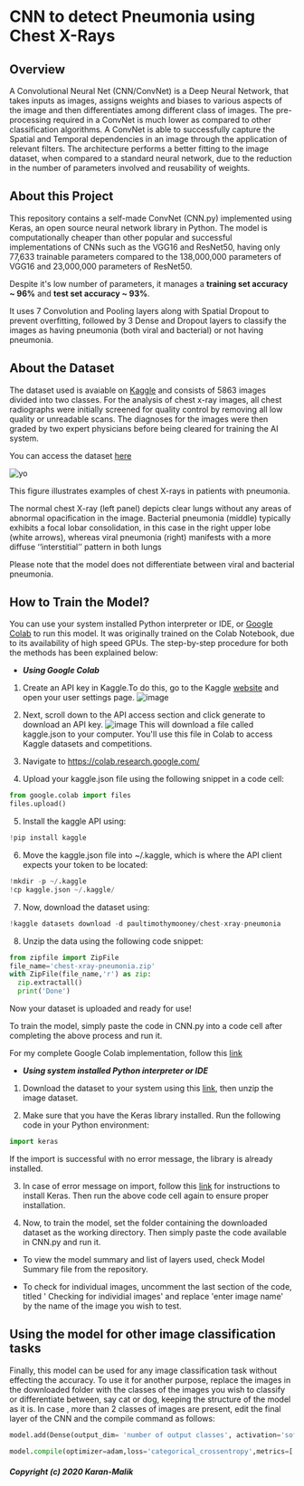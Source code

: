 # CNN to detect Pneumonia using Chest X-Rays

## Overview
A Convolutional Neural Net (CNN/ConvNet) is a Deep Neural Network, that takes inputs as images, assigns weights and biases to various aspects of the image and
then differentiates among different class of images. The pre-processing required in a ConvNet is much lower as compared to other classification algorithms.
A ConvNet is able to successfully capture the Spatial and Temporal dependencies in an image through the application of relevant filters. The architecture performs a better fitting to the image dataset,
when compared to a standard neural network, due to the reduction in the number of parameters involved and reusability of weights.

## About this Project
This repository contains a self-made ConvNet (CNN.py) implemented using Keras, an open source neural network library in Python. The model is
computationally cheaper than other popular and successful implementations of CNNs such as the VGG16 and ResNet50, having only
77,633 trainable parameters compared to the 138,000,000 parameters of VGG16 and 23,000,000 parameters of ResNet50.

Despite it's low number of parameters, it manages a **training set accuracy ~ 96%** and **test set accuracy ~ 93%**.

It uses 7 Convolution and Pooling layers along with Spatial Dropout to prevent overfitting, followed by 3 Dense and Dropout layers to classify the images
as having pneumonia (both viral and bacterial) or not having pneumonia.

## About the Dataset
The dataset used is avaiable on [Kaggle](www.kaggle.com) and consists of 5863 images divided into two classes. For the analysis of chest x-ray images, all chest radiographs were initially screened for quality control by removing all low quality or unreadable scans. The diagnoses for the images were then graded by two expert physicians before being cleared for training the AI system.

You can access the dataset [here](https://www.kaggle.com/paultimothymooney/chest-xray-pneumonia)

![yo](https://i.imgur.com/jZqpV51.png)

This figure illustrates examples of chest X-rays in patients with pneumonia.

The normal chest X-ray (left panel) depicts clear lungs without any areas of abnormal opacification in the image. Bacterial pneumonia (middle) typically exhibits a focal lobar consolidation, in this case in the right upper lobe (white arrows), whereas viral pneumonia (right) manifests with a more diffuse ‘‘interstitial’’ pattern in both lungs

Please note that the model does not differentiate between viral and bacterial pneumonia.

## How to Train the Model?
You can use your system installed Python interpreter or IDE, or [Google Colab](https://colab.research.google.com/notebooks/intro.ipynb) to run this model.
It was originally trained on the Colab Notebook, due to its availability of high speed GPUs. The step-by-step procedure for both the methods has been explained below:

* ***Using Google Colab***
1. Create an API key in Kaggle.To do this, go to the Kaggle [website](www.kaggle.com/) and open your user settings page.
![image](https://i.stack.imgur.com/jxGQv.png)

2. Next, scroll down to the API access section and click generate to download an API key.
![image](https://i.stack.imgur.com/Hzlhp.png)
This will download a file called kaggle.json to your computer. You'll use this file in Colab to access Kaggle datasets and competitions.

3. Navigate to https://colab.research.google.com/

4. Upload your kaggle.json file using the following snippet in a code cell:
```python
from google.colab import files
files.upload()
```

5. Install the kaggle API using:
```python
!pip install kaggle
```

6. Move the kaggle.json file into ~/.kaggle, which is where the API client expects your token to be located:
```python
!mkdir -p ~/.kaggle
!cp kaggle.json ~/.kaggle/
```

7. Now, download the dataset using:
```python
!kaggle datasets download -d paultimothymooney/chest-xray-pneumonia
```

8. Unzip the data using the following code snippet:
```python
from zipfile import ZipFile
file_name='chest-xray-pneumonia.zip'
with ZipFile(file_name,'r') as zip:
  zip.extractall()
  print('Done')
```

Now your dataset is uploaded and ready for use!

To train the model, simply paste the code in CNN.py into a code cell after completing the above process and run it.

For my complete Google Colab implementation, follow this [link](https://colab.research.google.com/drive/1YQ-QXX2xribxGC0C_a-EfTAu_7sfGQbK?usp=sharing)

* ***Using system installed Python interpreter or IDE***

1. Download the dataset to your system using this [link](https://www.kaggle.com/paultimothymooney/chest-xray-pneumonia), then unzip the image dataset.

2. Make sure that you have the Keras library installed. Run the following code in your Python environment:

```python
import keras
```
If the import is successful with no error message, the library is already installed.

3. In case of error message on import, follow this [link](https://www.tutorialspoint.com/keras/keras_installation.htm) for instructions to install Keras.
Then run the above code cell again to ensure proper installation.

4. Now, to train the model, set the folder containing the downloaded dataset as the working directory. Then simply paste the code available in CNN.py
and run it.


* To view the model summary and list of layers used, check Model Summary file from the repository.


* To check for individual images, uncomment the last section of the code, titled ' Checking for individial images' and replace 'enter image name' by the name of the image you wish to test.


## Using the model for other image classification tasks
Finally, this model can be used for any image classification task without effecting the accuracy. To use it for another purpose,
replace the images in the downloaded folder with the classes of the images you wish to classify or differentiate between, say cat or dog, keeping
the structure of the model as it is. In case , more than 2 classes of images are present, edit the final layer of the CNN and the compile command as follows:

```python
model.add(Dense(output_dim= 'number of output classes', activation='softmax')
```

```python
model.compile(optimizer=adam,loss='categorical_crossentropy',metrics=['accuracy'])
```



##### Copyright (c) 2020 Karan-Malik


